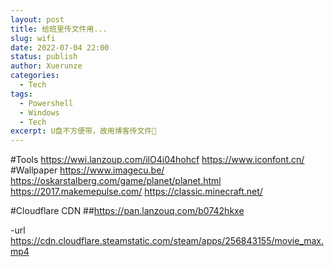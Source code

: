 ```yaml
---
layout: post
title: 给班里传文件用...
slug: wifi
date: 2022-07-04 22:00
status: publish
author: Xuerunze
categories: 
  - Tech
tags:
  - Powershell
  - Windows
  - Tech
excerpt: U盘不方便带，故用博客传文件🤣
---
```





#Tools
https://wwi.lanzoup.com/ilO4i04hohcf
https://www.iconfont.cn/
#Wallpaper
https://www.imagecu.be/
https://oskarstalberg.com/game/planet/planet.html
https://2017.makemepulse.com/
https://classic.minecraft.net/

#Cloudflare CDN
##https://pan.lanzouq.com/b0742hkxe

-url https://cdn.cloudflare.steamstatic.com/steam/apps/256843155/movie_max.mp4



